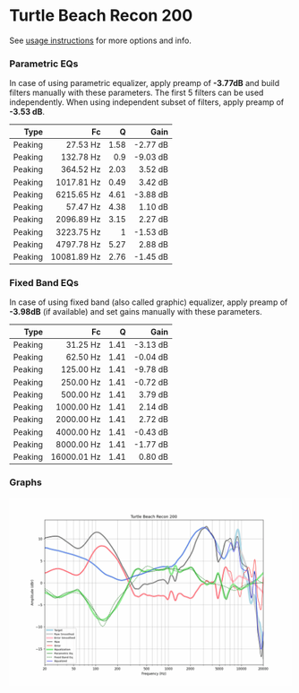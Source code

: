 # Turtle Beach Recon 200
See [usage instructions](https://github.com/jaakkopasanen/AutoEq#usage) for more options and info.

### Parametric EQs
In case of using parametric equalizer, apply preamp of **-3.77dB** and build filters manually
with these parameters. The first 5 filters can be used independently.
When using independent subset of filters, apply preamp of **-3.53 dB**.

| Type    | Fc          |    Q | Gain     |
|--------:|------------:|-----:|---------:|
| Peaking | 27.53 Hz    | 1.58 | -2.77 dB |
| Peaking | 132.78 Hz   | 0.9  | -9.03 dB |
| Peaking | 364.52 Hz   | 2.03 | 3.52 dB  |
| Peaking | 1017.81 Hz  | 0.49 | 3.42 dB  |
| Peaking | 6215.65 Hz  | 4.61 | -3.88 dB |
| Peaking | 57.47 Hz    | 4.38 | 1.10 dB  |
| Peaking | 2096.89 Hz  | 3.15 | 2.27 dB  |
| Peaking | 3223.75 Hz  | 1    | -1.53 dB |
| Peaking | 4797.78 Hz  | 5.27 | 2.88 dB  |
| Peaking | 10081.89 Hz | 2.76 | -1.45 dB |

### Fixed Band EQs
In case of using fixed band (also called graphic) equalizer, apply preamp of **-3.98dB**
(if available) and set gains manually with these parameters.

| Type    | Fc          |    Q | Gain     |
|--------:|------------:|-----:|---------:|
| Peaking | 31.25 Hz    | 1.41 | -3.13 dB |
| Peaking | 62.50 Hz    | 1.41 | -0.04 dB |
| Peaking | 125.00 Hz   | 1.41 | -9.78 dB |
| Peaking | 250.00 Hz   | 1.41 | -0.72 dB |
| Peaking | 500.00 Hz   | 1.41 | 3.79 dB  |
| Peaking | 1000.00 Hz  | 1.41 | 2.14 dB  |
| Peaking | 2000.00 Hz  | 1.41 | 2.72 dB  |
| Peaking | 4000.00 Hz  | 1.41 | -0.43 dB |
| Peaking | 8000.00 Hz  | 1.41 | -1.77 dB |
| Peaking | 16000.01 Hz | 1.41 | 0.80 dB  |

### Graphs
![](./Turtle%20Beach%20Recon%20200.png)